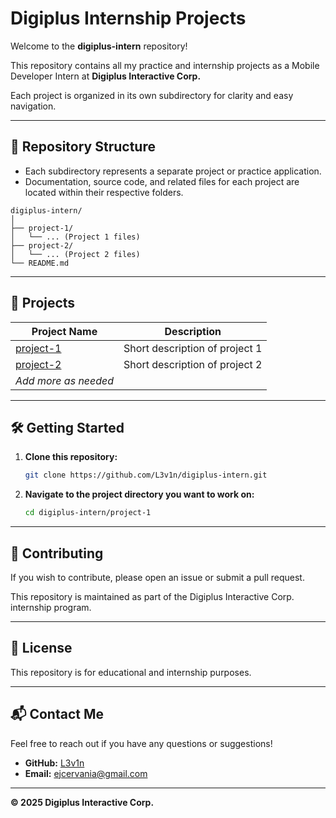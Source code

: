 # Digiplus Internship Projects

Welcome to the **digiplus-intern** repository!

This repository contains all my practice and internship projects as a Mobile Developer Intern at **Digiplus Interactive Corp.**

Each project is organized in its own subdirectory for clarity and easy navigation.

---

## 📁 Repository Structure

- Each subdirectory represents a separate project or practice application.
- Documentation, source code, and related files for each project are located within their respective folders.

```
digiplus-intern/
│
├── project-1/
│   └── ... (Project 1 files)
├── project-2/
│   └── ... (Project 2 files)
└── README.md
```

---

## 🚀 Projects

| Project Name | Description |
|--------------|-------------|
| [project-1](./project-1/) | Short description of project 1 |
| [project-2](./project-2/) | Short description of project 2 |
| _Add more as needed_ | |

---

## 🛠️ Getting Started

1. **Clone this repository:**
    ```sh
    git clone https://github.com/L3v1n/digiplus-intern.git
    ```
2. **Navigate to the project directory you want to work on:**
    ```sh
    cd digiplus-intern/project-1
    ```

---

## 🤝 Contributing

If you wish to contribute, please open an issue or submit a pull request.

This repository is maintained as part of the Digiplus Interactive Corp. internship program.

---

## 📄 License

This repository is for educational and internship purposes.

---

## 📬 Contact Me

Feel free to reach out if you have any questions or suggestions!

- **GitHub:** [L3v1n](https://github.com/L3v1n)
- **Email:** ejcervania@gmail.com

---

**© 2025 Digiplus Interactive Corp.**
